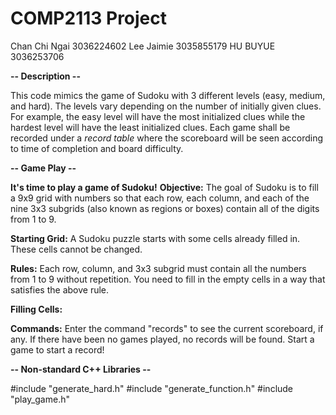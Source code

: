 # COMP2113 Project
Chan Chi Ngai 3036224602
Lee Jaimie 3035855179
HU BUYUE 3036253706

**-- Description --** 

This code mimics the game of Sudoku with 3 different levels (easy, medium, and hard). The levels vary depending on the number of initially given clues. For example, the easy level will have the most initialized clues while the hardest level will have the least initialized clues. Each game shall be recorded under a _record table_ where the scoreboard will be seen according to time of completion and board difficulty. 

**-- Game Play --** 

**It's time to play a game of Sudoku!**
**Objective:**
The goal of Sudoku is to fill a 9x9 grid with numbers so that each row, each column, and each of the nine 3x3 subgrids (also known as regions or boxes) contain all of the digits from 1 to 9.

**Starting Grid:**
A Sudoku puzzle starts with some cells already filled in. These cells cannot be changed.

**Rules:**
Each row, column, and 3x3 subgrid must contain all the numbers from 1 to 9 without repetition.
You need to fill in the empty cells in a way that satisfies the above rule.

**Filling Cells:**


**Commands:**
Enter the command "records" to see the current scoreboard, if any. If there have been no games played, no records will be found. Start a game to start a record!

**-- Non-standard C++ Libraries --**

#include "generate_hard.h"
#include "generate_function.h"
#include "play_game.h"
